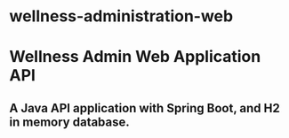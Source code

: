 # wellness-administration-web

<h1>Wellness Admin Web Application API</h1>

<h2>A Java API application with Spring Boot, and H2 in memory database.</h1>